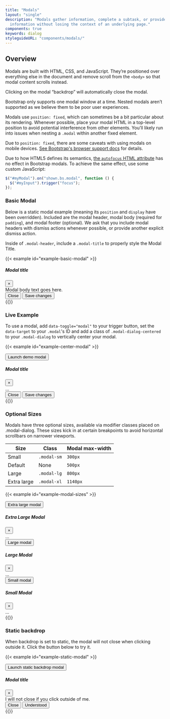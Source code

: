 ```yaml
---
title: "Modals"
layout: "single"
description: "Modals gather information, complete a subtask, or provide additional
  information without losing the context of an underlying page."
components: true
keywords: dialog
styleguideURL: "components/modals/"
---
```


## Overview

Modals are built with HTML, CSS, and JavaScript. They’re positioned over
everything else in the document and remove scroll from the
`<body>` so that modal content scrolls instead.

Clicking on the modal “backdrop” will automatically close the modal.

Bootstrap only supports one modal window at a time. Nested modals aren’t
supported as we believe them to be poor user experiences.

Modals use `position: fixed`, which can sometimes be a bit
particular about its rendering. Whenever possible, place your modal HTML in a
top-level position to avoid potential interference from other elements. You’ll
likely run into issues when nesting a `.modal` within another fixed
element.

Due to `position: fixed`, there are some caveats with using modals
on mobile devices. [See Bootstrap's browser support docs](https://getbootstrap.com/docs/4.6/getting-started/browsers-devices/#modals-and-dropdowns-on-mobile)
for details.

Due to how HTML5 defines its semantics, [the `autofocus` HTML attribute](https://developer.mozilla.org/en-US/docs/Web/HTML/Element/input#attr-autofocus)
has no effect in Bootstrap modals. To achieve the same effect, use some custom
JavaScript:

```js
$("#myModal").on("shown.bs.modal", function () {
  $("#myInput").trigger("focus");
});
```

### Basic Modal

Below is a static modal example (meaning its `position` and
`display` have been overridden). Included are the modal header,
modal body (required for `padding`), and modal footer (optional).
We ask that you include modal headers with dismiss actions whenever possible,
or provide another explicit dismiss action.

Inside of `.modal-header`, include a `.modal-title` to properly style the Modal Title.

<!-- prettier-ignore-start -->

{{< example id="example-basic-modal" >}}
<div class="modal" tabindex="-1">
  <div class="modal-dialog modal-dialog-centered">
    <div class="modal-content">
      <div class="modal-header">
        <h5 class="modal-title" id="modal-title">Modal title</h5>
        <button type="button" class="close" data-dismiss="modal" aria-label="Close">
          <span aria-hidden="true">×</span>
        </button>
      </div>
      <div class="modal-body">
        Modal body text goes here.
      </div>
      <div class="modal-footer">
        <button type="button" class="btn btn-outline-dark" data-dismiss="modal">
          Close
        </button>
        <button type="button" class="btn btn-primary">
          Save changes
        </button>
      </div>
    </div>
  </div>
</div>
{{</ example >}}
<!-- prettier-ignore-end -->

### Live Example

To use a modal, add `data-toggle="modal"` to your trigger button, set the `data-target` to your `.modal`'s ID and add a class of `.modal-dialog-centered` to your `.modal-dialog` to vertically center your modal.

{{< example id="example-center-modal" >}}

<!-- Button trigger modal -->
<button type="button" class="btn btn-primary" data-toggle="modal" data-target="#exampleModal2">
  Launch demo modal
</button>

<!-- Modal -->
<div class="modal fade" id="exampleModal2" tabindex="-1" role="dialog" aria-hidden="true">
  <div class="modal-dialog modal-dialog-centered" role="document">
    <div class="modal-content">
      <div class="modal-header">
        <h5 class="modal-title" id="modal-title-1">
          Modal title</h5>
        <button type="button" class="close" data-dismiss="modal" aria-label="Close">
          <span aria-hidden="true">×</span>
        </button>
      </div>
      <div class="modal-body">
        ...
      </div>
      <div class="modal-footer">
        <button type="button" class="btn btn-outline-dark" data-dismiss="modal">
          Close
        </button>
        <button type="button" class="btn btn-primary">
          Save changes
        </button>
      </div>
    </div>
  </div>
</div>
{{</ example >}}

### Optional Sizes

Modals have three optional sizes, available via modifier classes placed on .modal-dialog. These sizes kick in at certain breakpoints to avoid horizontal scrollbars on narrower viewports.

<table class="table bg-striped bg-white border">
  <thead>
    <tr>
      <th>Size</th>
      <th>Class</th>
      <th>Modal max-width</th>
    </tr>
  </thead>
  <tbody>
    <tr>
      <td>Small</td>
      <td><code>.modal-sm</code></td>
      <td><code>300px</code></td>
    </tr>
    <tr>
      <td>Default</td>
      <td class="text-muted">None</td>
      <td><code>500px</code></td>
    </tr>
    <tr>
      <td>Large</td>
      <td><code>.modal-lg</code></td>
      <td><code>800px</code></td>
    </tr>
    <tr>
      <td>Extra large</td>
      <td><code>.modal-xl</code></td>
      <td><code>1140px</code></td>
    </tr>
  </tbody>
</table>

{{< example id="example-modal-sizes" >}}

<!-- Extra large modal -->
<button type="button" class="btn btn-primary" data-toggle="modal" data-target=".bd-example-modal-xl">
  Extra large modal
</button>

<div class="modal fade bd-example-modal-xl" tabindex="-1" role="dialog" aria-labelledby="myExtraLargeModalLabel" aria-hidden="true">
  <div class="modal-dialog modal-xl modal-dialog-centered">
    <div class="modal-content">
      <div class="modal-header">
        <h5 class="modal-title" id="exampleExtraLargeModalScrollableTitle">
          Extra Large Modal</h5>
        <button type="button" class="close" data-dismiss="modal" aria-label="Close">
          <span aria-hidden="true">×</span>
        </button>
      </div>
      <div class="modal-body">...</div>
    </div>
  </div>
</div>

<!-- Large modal -->
<button type="button" class="btn btn-primary" data-toggle="modal" data-target=".bd-example-modal-lg">
  Large modal
</button>

<div class="modal fade bd-example-modal-lg" tabindex="-1" role="dialog" aria-labelledby="myLargeModalLabel" aria-hidden="true">
  <div class="modal-dialog modal-lg modal-dialog-centered">
    <div class="modal-content">
      <div class="modal-header">
        <h5 class="modal-title" id="exampleLargeModalScrollableTitle">
          Large Modal</h5>
        <button type="button" class="close" data-dismiss="modal" aria-label="Close">
          <span aria-hidden="true">×</span>
        </button>
      </div>
      <div class="modal-body">...</div>
    </div>
  </div>
</div>

<!-- Small modal -->
<button type="button" class="btn btn-primary" data-toggle="modal" data-target=".bd-example-modal-sm">
  Small modal
</button>

<div class="modal fade bd-example-modal-sm" tabindex="-1" role="dialog" aria-labelledby="mySmallModalLabel" aria-hidden="true">
  <div class="modal-dialog modal-sm modal-dialog-centered">
    <div class="modal-content">
      <div class="modal-header">
        <h5 class="modal-title" id="exampleSmallModalScrollableTitle">
          Small Modal</h5>
        <button type="button" class="close" data-dismiss="modal" aria-label="Close">
          <span aria-hidden="true">×</span>
        </button>
      </div>
      <div class="modal-body">...</div>
    </div>
  </div>
</div>
{{</ example >}}

### Static backdrop

When backdrop is set to static, the modal will not close when clicking outside it. Click the button below to try it.

{{< example id="example-static-modal" >}}
<!-- Button trigger modal -->
<button type="button" class="btn btn-primary" data-toggle="modal" data-target="#staticBackdrop">
  Launch static backdrop modal
</button>

<!-- Modal -->
<div class="modal fade" id="staticBackdrop" data-backdrop="static" data-keyboard="true" tabindex="-1" aria-labelledby="staticBackdropLabel" aria-hidden="true">
  <div class="modal-dialog">
    <div class="modal-content">
      <div class="modal-header">
        <h5 class="modal-title" id="staticBackdropLabel">Modal title</h5>
        <button type="button" class="close" data-dismiss="modal" aria-label="Close">
          <span aria-hidden="true">&times;</span>
        </button>
      </div>
      <div class="modal-body">
        I will not close if you click outside of me.
      </div>
      <div class="modal-footer">
        <button type="button" class="btn btn-secondary" data-dismiss="modal">Close</button>
        <button type="button" class="btn btn-primary">Understood</button>
      </div>
    </div>
  </div>
</div>
{{</ example >}}
